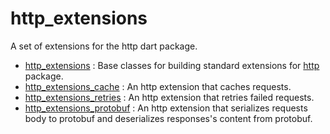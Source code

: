 # http_extensions

A set of extensions for the http dart package.

* [http_extensions](http_extensions) : Base classes for building standard extensions for [http](https://pub.dev/packages/http) package.
* [http_extensions_cache](http_extensions_cache) : An http extension that caches requests.
* [http_extensions_retries](http_extensions_retry) : An http extension that retries failed requests.
* [http_extensions_protobuf](http_extensions_protobuf) : An http extension that serializes requests body to protobuf and deserializes responses's content from protobuf.
